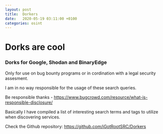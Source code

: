 ```yaml
---
layout: post
title:  Dorkers
date:   2020-05-19 03:11:00 +0100
categories: osint
---
```


# Dorks are cool
### Dorks for Google, Shodan and BinaryEdge
Only for use on bug bounty programs or in cordination with a legal security assesment.

I am in no way responsible for the usage of these search queries.

Be responsible thanks - https://www.bugcrowd.com/resource/what-is-responsible-disclosure/


Basically I have compiled a list of interesting search terms and tags to utilize when discovering services.

Check the Github repository: https://github.com/iGotRootSRC/Dorkers
